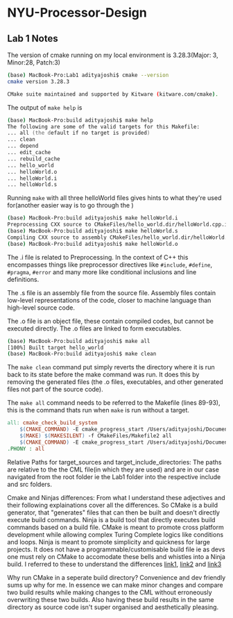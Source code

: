 # NYU-Processor-Design

## Lab 1 Notes

The version of cmake running on my local environment is 3.28.3(Major: 3, Minor:28, Patch:3)

```bash
(base) MacBook-Pro:Lab1 adityajoshi$ cmake --version
cmake version 3.28.3

CMake suite maintained and supported by Kitware (kitware.com/cmake).
```
The output of `make help` is
```zsh
(base) MacBook-Pro:build adityajoshi$ make help
The following are some of the valid targets for this Makefile:
... all (the default if no target is provided)
... clean
... depend
... edit_cache
... rebuild_cache
... hello_world
... helloWorld.o
... helloWorld.i
... helloWorld.s
```
Running `make` with all three helloWorld files gives hints to what they're used for(another easier way is to go through the )
```zsh
(base) MacBook-Pro:build adityajoshi$ make helloWorld.i
Preprocessing CXX source to CMakeFiles/hello_world.dir/helloWorld.cpp.i
(base) MacBook-Pro:build adityajoshi$ make helloWorld.s
Compiling CXX source to assembly CMakeFiles/hello_world.dir/helloWorld.cpp.s
(base) MacBook-Pro:build adityajoshi$ make helloWorld.o
```
The .i file is related to Preprocessing. In the context of C++ this encompasses things like  preprocessor directives like `#include`, `#define`, `#pragma`, `#error` and many more like conditional inclusions and line definitions.

The .s file is an assembly file from the source file. Assembly files contain low-level representations of the code, closer to machine language than high-level source code.

The .o file is an object file, these contain compiled codes, but cannot be executed directly. The .o files are linked to form executables. 

```zsh
(base) MacBook-Pro:build adityajoshi$ make all
[100%] Built target hello_world
(base) MacBook-Pro:build adityajoshi$ make clean
```

The `make clean` command put simply reverts the directory where it is run back to its state before the make command was run. It does this by removing the generated files (the .o files, executables, and  other generated files not part of the source code).

The `make all` command needs to be referred to the Makefile (lines 89-93), this is the command thats run when `make` is run without a target. 
```makefile
all: cmake_check_build_system
	$(CMAKE_COMMAND) -E cmake_progress_start /Users/adityajoshi/Documents/NYU-Processor-Design/Lab1/build/CMakeFiles /Users/adityajoshi/Documents/NYU-Processor-Design/Lab1/build//CMakeFiles/progress.marks
	$(MAKE) $(MAKESILENT) -f CMakeFiles/Makefile2 all
	$(CMAKE_COMMAND) -E cmake_progress_start /Users/adityajoshi/Documents/NYU-Processor-Design/Lab1/build/CMakeFiles 0
.PHONY : all
```

Relative Paths for target_sources and target_include_directories:
The paths are relative to the the CML file(in which they are used) and are in our case navigated from the root folder ie the Lab1 folder into the respective include and src folders. 

Cmake and Ninjas differences:
From what I understand these adjectives and their following explainations cover all the differences. So CMake is a build generator, that "generates" files that can then be built and doesn't directly execute build commands. Ninja is a build tool that directly executes build commands based on a build file. CMake is meant to promote cross platform development while allowing complex Turing Complete logics like conditions and loops. Ninja is meant to promote simplicity and quickness for large projects. It does not have a programmable/customisable build file ie as devs one must rely on CMake to accomodate these bells and whistles into a Ninja build. I referred to these to understand the differences [link1](https://www.reddit.com/r/embedded/comments/sbhg3q/can_you_help_me_understand_what_the_difference_of/), [link2](https://iq.opengenus.org/cmake-vs-ninja/) and [link3](https://www.youtube.com/watch?v=YbgH7yat-Jo)

Why run CMake in a seperate build directory? Convenience and dev friendly sums up why for me. In essence we can make minor changes and compare two build results while making changes to the CML without erroneously overwriting these two builds. Also having these build results in the same directory as source code isn't super organised and aesthetically pleasing. 